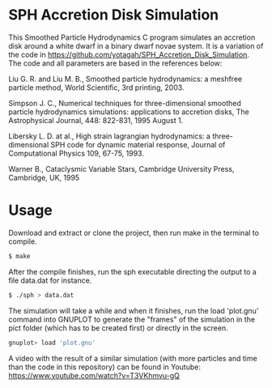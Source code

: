 # SPH Accretion Disk Simulation

This Smoothed Particle Hydrodynamics C program simulates an accretion disk around a white dwarf in a binary dwarf novae system. It is a variation of the code in https://github.com/yotagah/SPH_Accretion_Disk_Simulation. The code and all parameters are based in the references below:

Liu G. R. and Liu M. B., Smoothed particle hydrodynamics: a meshfree particle method, World Scientific, 3rd printing, 2003.

Simpson J. C., Numerical techniques for three-dimensional smoothed particle hydrodynamics simulations: applications to accretion disks, The Astrophysical Journal, 448: 822-831, 1995 August 1.

Libersky L. D. at al., High strain lagrangian hydrodynamics: a three-dimensional SPH code for dynamic material response, Journal of Computational Physics 109, 67-75, 1993.

Warner B., Cataclysmic Variable Stars, Cambridge University Press, Cambridge, UK, 1995

# Usage

Download and extract or clone the project, then run make in the terminal to compile.

```sh
$ make
```

After the compile finishes, run the sph executable directing the output to a file data.dat for instance.

```sh
$ ./sph > data.dat
```

The simulation will take a while and when it finishes, run the load 'plot.gnu' command into GNUPLOT to generate the "frames" of the simulation in the pict folder (which has to be created first) or directly in the screen.

```sh
gnuplot> load 'plot.gnu'
```

A video with the result of a similar simulation (with more particles and time than the code in this repository) can be found in Youtube: https://www.youtube.com/watch?v=T3VKhmvu-gQ